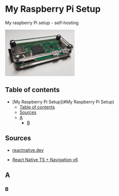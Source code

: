# My Raspberry Pi Setup
My raspberry Pi setup - self-hosting

<img src="./raspberrypi.webp" width="45%" alt="webp raspberry pi picture">

## Table of contents

- [My Raspberry Pi Setup](#My Raspberry Pi Setup)
  - [Table of contents](#table-of-contents)
  - [Sources](#sources)
  - [A](#A)
    - [B](#B)

## Sources

- [reactnative.dev](https://reactnative.dev/docs/environment-setup)

- [React Native TS + Navigation v6](https://youtu.be/UzMbu3XKEoM)

## A

### B
